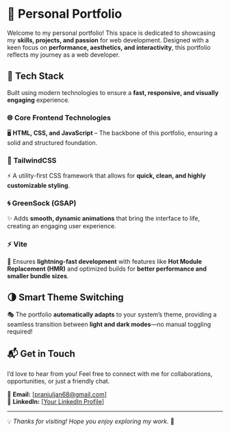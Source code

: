 # 🚀 **Personal Portfolio**
Welcome to my personal portfolio! This space is dedicated to showcasing my **skills, projects, and passion** for web development. Designed with a keen focus on **performance, aesthetics, and interactivity**, this portfolio reflects my journey as a web developer.  

## 🔧 **Tech Stack**  
Built using modern technologies to ensure a **fast, responsive, and visually engaging** experience.  

### 🌐 **Core Frontend Technologies**  
🖥️ **HTML, CSS, and JavaScript** – The backbone of this portfolio, ensuring a solid and structured foundation.  

### 🎨 **TailwindCSS**  
⚡ A utility-first CSS framework that allows for **quick, clean, and highly customizable styling**.  

### 🌀 **GreenSock (GSAP)**  
✨ Adds **smooth, dynamic animations** that bring the interface to life, creating an engaging user experience.  

### ⚡ **Vite**  
🚀 Ensures **lightning-fast development** with features like **Hot Module Replacement (HMR)** and optimized builds for **better performance and smaller bundle sizes**.  

## 🌗 **Smart Theme Switching**  
🎭 The portfolio **automatically adapts** to your system’s theme, providing a seamless transition between **light and dark modes**—no manual toggling required!  

## 📬 **Get in Touch**  
I’d love to hear from you! Feel free to connect with me for collaborations, opportunities, or just a friendly chat.  

📧 **Email:** [pranjuljan68@gmail.com]  
💼 **LinkedIn:** [[Your LinkedIn Profile](https://www.linkedin.com/in/pranjul-jangra-107700332/)]  

---  
💡 *Thanks for visiting! Hope you enjoy exploring my work.* 🚀 